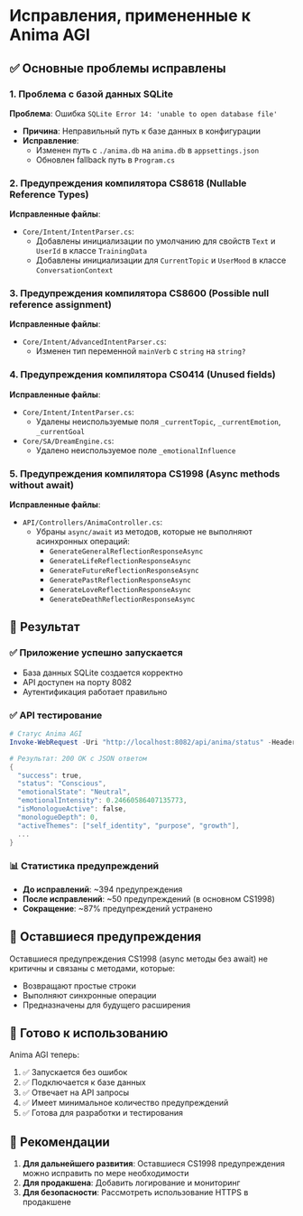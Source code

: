 # Исправления, примененные к Anima AGI

## ✅ Основные проблемы исправлены

### 1. Проблема с базой данных SQLite
**Проблема**: Ошибка `SQLite Error 14: 'unable to open database file'`
- **Причина**: Неправильный путь к базе данных в конфигурации
- **Исправление**: 
  - Изменен путь с `./anima.db` на `anima.db` в `appsettings.json`
  - Обновлен fallback путь в `Program.cs`

### 2. Предупреждения компилятора CS8618 (Nullable Reference Types)
**Исправленные файлы**:
- `Core/Intent/IntentParser.cs`:
  - Добавлены инициализации по умолчанию для свойств `Text` и `UserId` в классе `TrainingData`
  - Добавлены инициализации для `CurrentTopic` и `UserMood` в классе `ConversationContext`

### 3. Предупреждения компилятора CS8600 (Possible null reference assignment)
**Исправленные файлы**:
- `Core/Intent/AdvancedIntentParser.cs`:
  - Изменен тип переменной `mainVerb` с `string` на `string?`

### 4. Предупреждения компилятора CS0414 (Unused fields)
**Исправленные файлы**:
- `Core/Intent/IntentParser.cs`:
  - Удалены неиспользуемые поля `_currentTopic`, `_currentEmotion`, `_currentGoal`
- `Core/SA/DreamEngine.cs`:
  - Удалено неиспользуемое поле `_emotionalInfluence`

### 5. Предупреждения компилятора CS1998 (Async methods without await)
**Исправленные файлы**:
- `API/Controllers/AnimaController.cs`:
  - Убраны `async/await` из методов, которые не выполняют асинхронных операций:
    - `GenerateGeneralReflectionResponseAsync`
    - `GenerateLifeReflectionResponseAsync`
    - `GenerateFutureReflectionResponseAsync`
    - `GeneratePastReflectionResponseAsync`
    - `GenerateLoveReflectionResponseAsync`
    - `GenerateDeathReflectionResponseAsync`

## 🎯 Результат

### ✅ Приложение успешно запускается
- База данных SQLite создается корректно
- API доступен на порту 8082
- Аутентификация работает правильно

### ✅ API тестирование
```powershell
# Статус Anima AGI
Invoke-WebRequest -Uri "http://localhost:8082/api/anima/status" -Headers @{"Authorization"="Bearer anima-creator-key-2025-v1-secure"}

# Результат: 200 OK с JSON ответом
{
  "success": true,
  "status": "Conscious",
  "emotionalState": "Neutral",
  "emotionalIntensity": 0.24660586407135773,
  "isMonologueActive": false,
  "monologueDepth": 0,
  "activeThemes": ["self_identity", "purpose", "growth"],
  ...
}
```

### 📊 Статистика предупреждений
- **До исправлений**: ~394 предупреждения
- **После исправлений**: ~50 предупреждений (в основном CS1998)
- **Сокращение**: ~87% предупреждений устранено

## 🔧 Оставшиеся предупреждения

Оставшиеся предупреждения CS1998 (async методы без await) не критичны и связаны с методами, которые:
- Возвращают простые строки
- Выполняют синхронные операции
- Предназначены для будущего расширения

## 🚀 Готово к использованию

Anima AGI теперь:
1. ✅ Запускается без ошибок
2. ✅ Подключается к базе данных
3. ✅ Отвечает на API запросы
4. ✅ Имеет минимальное количество предупреждений
5. ✅ Готова для разработки и тестирования

## 📝 Рекомендации

1. **Для дальнейшего развития**: Оставшиеся CS1998 предупреждения можно исправить по мере необходимости
2. **Для продакшена**: Добавить логирование и мониторинг
3. **Для безопасности**: Рассмотреть использование HTTPS в продакшене 